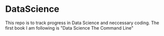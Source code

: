 # DataScience
This repo is to track progress in Data Science and neccessary coding. 
The first book I am following is "Data Science The Command Line"
